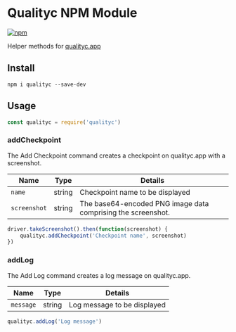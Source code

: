 # Qualityc NPM Module

[![npm](https://img.shields.io/npm/v/qualityc.svg?style=flat-square)](http://www.npmjs.com/package/qualityc)

Helper methods for [qualityc.app](https://qualityc.app/)

## Install

`npm i qualityc --save-dev`

## Usage

```js
const qualityc = require('qualityc')
```

### addCheckpoint

The Add Checkpoint command creates a checkpoint on qualityc.app with a screenshot.

| Name | Type | Details |
|-|-|-|
| `name` | string | Checkpoint name to be displayed |
| `screenshot` | string | The base64-encoded PNG image data comprising the screenshot. |

```js
driver.takeScreenshot().then(function(screenshot) {
    qualityc.addCheckpoint('Checkpoint name', screenshot)
})
```

### addLog

The Add Log command creates a log message on qualityc.app.

| Name | Type | Details |
|-|-|-|
| `message` | string | Log message to be displayed |

```js
qualityc.addLog('Log message')
```
